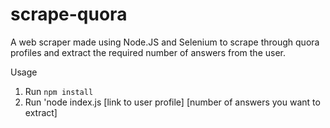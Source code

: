 # scrape-quora
A web scraper made using Node.JS and Selenium to scrape through quora profiles and extract the required number of answers from the user.

Usage
1. Run `npm install`
2. Run 'node index.js [link to user profile] [number of answers you want to extract] 
